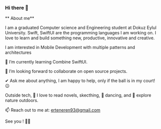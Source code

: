 ### Hi there 👋
** About me**

I am a graduated Computer science and Engineering student at Dokuz Eylul University. 
Swift, SwiftUI are the programming languages I am working on. 
I love to learn and build something new, productive, innovative and creative. 

I am interested in Mobile Development with multiple patterns and architectures

 🌱 I’m currently learning Combine SwiftUI.
 
👯 I’m looking forward to collaborate on open source projects.

✔ Ask me about anything, I am happy to help, only if the ball is in my court!😉

Outside tech, 📖 I love to read novels, skecthing, 🎵 dancing, and 🌴 explore nature outdoors.

📫 Reach out to me at: erteneren93@gmail.com


See you ! :wave::wave:
<!--
**erenerten93/erenerten93** is a ✨ _special_ ✨ repository because its `README.md` (this file) appears on your GitHub profile.

Here are some ideas to get you started:

- 🔭 I’m currently working on ...
- 🌱 I’m currently learning ...
- 👯 I’m looking to collaborate on ...
- 🤔 I’m looking for help with ...
- 💬 Ask me about ...
- 📫 How to reach me: ...
- 😄 Pronouns: ...
- ⚡ Fun fact: ...
-->
